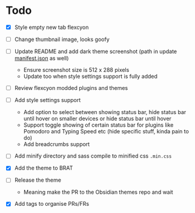 # Todo
- [x] Style empty new tab flexcyon
- [ ] Change thumbnail image, looks goofy
- [ ] Update README and add dark theme screenshot (path in update [manifest.json](./manifest.json) as well)
   - Ensure screenshot size is 512 x 288 pixels
   - Update too when style settings support is fully added

- [ ] Review flexcyon modded plugins and themes

- [ ] Add style settings support
  - Add option to select between showing status bar, hide status bar until hover on smaller devices or hide status bar until hover
  - Support toggle showing of certain status bar for plugins like Pomodoro and Typing Speed etc (hide specific stuff, kinda pain to do)
  - Add breadcrumbs support

- [ ] Add minify directory and sass compile to minified css `.min.css`



- [x] Add the theme to BRAT
- [ ] Release the theme
  - Meaning make the PR to the Obsidian themes repo and wait
- [x] Add tags to organise PRs/FRs
